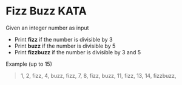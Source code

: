 # Fizz Buzz KATA


Given an integer number as input

- Print **fizz** if the number is divisible  by 3
- Print **buzz** if the number is divisible  by 5
- Print **fizzbuzz** if the number is divisible  by 3 and 5

Example (up to 15)
> 1, 2, fizz, 4, buzz, fizz, 7, 8, fizz, buzz, 11, fizz, 13, 14, fizzbuzz, 


